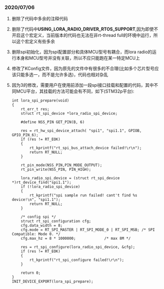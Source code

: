 ### 2020/07/06

1. 删除了代码中多余的注释代码

2. 删除了代码中**USING_LORA_RADIO_DRIVER_RTOS_SUPPORT**,因为即使不开启这个宏定义，当前版本的代码也无法在非rt-thread full的环境中运行，所以这个宏定义有些多余

3. 删除spi初始化，因为spi配置部分和具体MCU型号有耦合，而lora radio的运行本身和MCU型号并没有关联，所以不应只能跑在某一特定MCU上

4. 修改了KConfig文件，因为原先的文件中有很多的不合理(比如多个芯片型号应该只能多选一，而不是允许多选)，代码也相对杂乱

5. 因为3的修改，需要用户在使用前添加一段spi接口挂载和配置的代码，其中不同MCU平台，其挂载的方法可能会有不同，如下(STM32p平台):

   ```
   int lora_spi_prepare(void)
   {
       rt_err_t res;
       struct rt_spi_device *lora_radio_spi_device;
   
       #define NSS_PIN GET_PIN(B, 6)
       
       res = rt_hw_spi_device_attach( "spi1", "spi1.1", GPIOB, GPIO_PIN_6);
       if (res != RT_EOK)
       {
           rt_kprintf("rt_spi_bus_attach_device failed!\r\n");
           return RT_NULL;
       }
       
       rt_pin_mode(NSS_PIN,PIN_MODE_OUTPUT);
       rt_pin_write(NSS_PIN, PIN_HIGH);
       
       lora_radio_spi_device = (struct rt_spi_device *)rt_device_find("spi1.1");
       if (!lora_radio_spi_device)
       {
           rt_kprintf("spi sample run failed! cant't find %s device!\n", "spi1.1");
           return RT_NULL;
       }
       
       /* config spi */
       struct rt_spi_configuration cfg;
       cfg.data_width = 8;
       cfg.mode = RT_SPI_MASTER | RT_SPI_MODE_0 | RT_SPI_MSB; /* SPI Compatible: Mode 0. */
       cfg.max_hz = 8 * 1000000;             /* max 8M */
       
       res = rt_spi_configure(lora_radio_spi_device, &cfg);
       if (res != RT_EOK)
       {
           rt_kprintf("rt_spi_configure failed!\r\n");
       }
       
       return 0;
   }
   INIT_DEVICE_EXPORT(lora_spi_prepare);
   ```